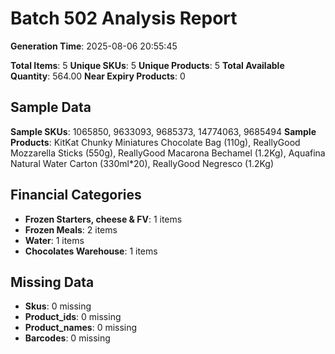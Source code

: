 # Batch 502 Analysis Report

**Generation Time**: 2025-08-06 20:55:45

**Total Items**: 5
**Unique SKUs**: 5
**Unique Products**: 5
**Total Available Quantity**: 564.00
**Near Expiry Products**: 0

## Sample Data
**Sample SKUs**: 1065850, 9633093, 9685373, 14774063, 9685494
**Sample Products**: KitKat Chunky Miniatures Chocolate Bag (110g), ReallyGood Mozzarella Sticks (550g), ReallyGood Macarona Bechamel (1.2Kg), Aquafina Natural Water Carton (330ml*20), ReallyGood Negresco (1.2Kg)

## Financial Categories
- **Frozen Starters, cheese & FV**: 1 items
- **Frozen Meals**: 2 items
- **Water**: 1 items
- **Chocolates Warehouse**: 1 items

## Missing Data
- **Skus**: 0 missing
- **Product_ids**: 0 missing
- **Product_names**: 0 missing
- **Barcodes**: 0 missing
